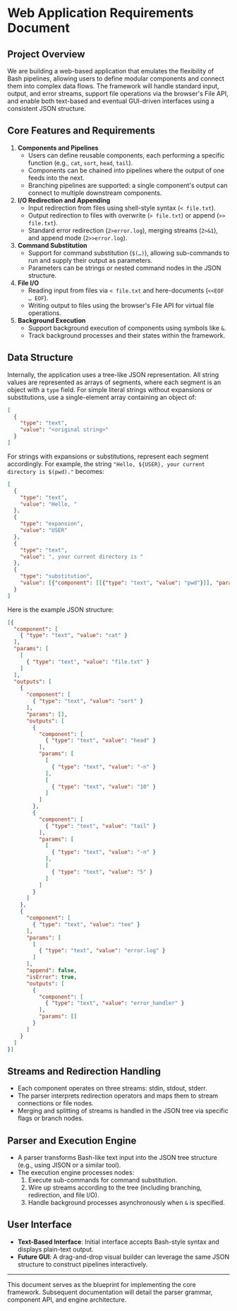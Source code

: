 # Web Application Requirements Document

## Project Overview
We are building a web-based application that emulates the flexibility of Bash pipelines, allowing users to define modular components and connect them into complex data flows. The framework will handle standard input, output, and error streams, support file operations via the browser's File API, and enable both text-based and eventual GUI-driven interfaces using a consistent JSON structure.

## Core Features and Requirements
1. **Components and Pipelines**
   - Users can define reusable components, each performing a specific function (e.g., `cat`, `sort`, `head`, `tail`).
   - Components can be chained into pipelines where the output of one feeds into the next.
   - Branching pipelines are supported: a single component's output can connect to multiple downstream components.
2. **I/O Redirection and Appending**
   - Input redirection from files using shell-style syntax (`< file.txt`).
   - Output redirection to files with overwrite (`> file.txt`) or append (`>> file.txt`).
   - Standard error redirection (`2>error.log`), merging streams (`2>&1`), and append mode (`2>>error.log`).
3. **Command Substitution**
   - Support for command substitution (`$(…)`), allowing sub-commands to run and supply their output as parameters.
   - Parameters can be strings or nested command nodes in the JSON structure.
4. **File I/O**
   - Reading input from files via `< file.txt` and here-documents (`<<EOF … EOF`).
   - Writing output to files using the browser's File API for virtual file operations.
5. **Background Execution**
   - Support background execution of components using symbols like `&`.
   - Track background processes and their states within the framework.

## Data Structure
Internally, the application uses a tree-like JSON representation. All string values are represented as arrays of segments, where each segment is an object with a `type` field. For simple literal strings without expansions or substitutions, use a single-element array containing an object of:

```json
[
  {
    "type": "text",
    "value": "<original string>"
  }
]
```

For strings with expansions or substitutions, represent each segment accordingly. For example, the string `"Hello, ${USER}, your current directory is $(pwd)."` becomes:

```json
[
  {
    "type": "text",
    "value": "Hello, "
  },
  {
    "type": "expansion",
    "value": "USER"
  },
  {
    "type": "text",
    "value": ", your current directory is "
  },
  {
    "type": "substitution",
    "value": [{"component": [[{"type": "text", "value": "pwd"}]], "params": []}]
  }
]
```

Here is the example JSON structure:
```json
[{
  "component": [
    { "type": "text", "value": "cat" }
  ],
  "params": [
    [
      { "type": "text", "value": "file.txt" }
    ]
  ],
  "outputs": [
    {
      "component": [
        { "type": "text", "value": "sort" }
      ],
      "params": [],
      "outputs": [
        {
          "component": [
            { "type": "text", "value": "head" }
          ],
          "params": [
            [
              { "type": "text", "value": "-n" }
            ],
            [
              { "type": "text", "value": "10" }
            ]
          ]
        },
        {
          "component": [
            { "type": "text", "value": "tail" }
          ],
          "params": [
            [
              { "type": "text", "value": "-n" }
            ],
            [
              { "type": "text", "value": "5" }
            ]
          ]
        }
      ]
    },
    {
      "component": [
        { "type": "text", "value": "tee" }
      ],
      "params": [
        [
          { "type": "text", "value": "error.log" }
        ]
      ],
      "append": false,
      "isError": true,
      "outputs": [
        {
          "component": [
            { "type": "text", "value": "error_handler" }
          ],
          "params": []
        }
      ]
    }
  ]
}]
```

## Streams and Redirection Handling
- Each component operates on three streams: stdin, stdout, stderr.
- The parser interprets redirection operators and maps them to stream connections or file nodes.
- Merging and splitting of streams is handled in the JSON tree via specific flags or branch nodes.

## Parser and Execution Engine
- A parser transforms Bash-like text input into the JSON tree structure (e.g., using JISON or a similar tool).
- The execution engine processes nodes:
  1. Execute sub-commands for command substitution.
  2. Wire up streams according to the tree (including branching, redirection, and file I/O).
  3. Handle background processes asynchronously when `&` is specified.

## User Interface
- **Text-Based Interface**: Initial interface accepts Bash-style syntax and displays plain-text output.
- **Future GUI**: A drag-and-drop visual builder can leverage the same JSON structure to construct pipelines interactively.

---
This document serves as the blueprint for implementing the core framework. Subsequent documentation will detail the parser grammar, component API, and engine architecture.
